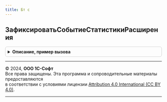 ```yaml
---
title: Бт с
---
```



## ЗафиксироватьСобытиеСтатистикиРасширения
<details style="margin: 1em 0; padding: 0.5em; border: 1px solid #ccc; border-radius: 6px;">

<summary style="font-weight: bold; cursor: pointer;">Описание, пример вызова</summary>

```bsl

// Выполняет фиксацию события работы расширения, в группе событий "Пользовательское"
// @skip-warning ПустойМетод - особенность реализации.
//
// Параметры:
//	ИдентификаторСобытия - Строка - идентификатор события полученный в личном кабинете Менеджера сервиса (длина 36).
//
// Пример:
//	БТС.ЗафиксироватьСобытиеСтатистикиРасширения("2f1df77a-9f07-11e9-9d8c-0242ac1d0004")
//
Процедура ЗафиксироватьСобытиеСтатистикиРасширения(Знач ИдентификаторСобытия) Экспорт
```

Пример вызова
```bsl
БТС.ЗафиксироватьСобытиеСтатистикиРасширения(ИдентификаторСобытия) 
```
</details>

---

© 2024, **ООО 1С-Софт**  
Все права защищены. Эта программа и сопроводительные материалы предоставляются  
в соответствии с условиями лицензии [Attribution 4.0 International (CC BY 4.0)](https://creativecommons.org/licenses/by/4.0/legalcode).

---
